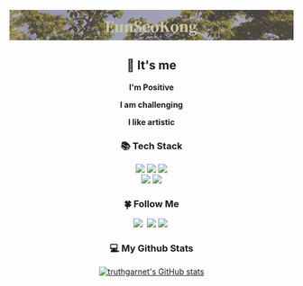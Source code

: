 ![I am Back-End Programmer](https://github.com/truthgarnet/truthgarnet/blob/main/banner.png)

<h2 align="center">🌱 It's me</h3>

<p align="center"><b>I'm Positive</b></p>
<p align="center"><b>I am challenging</b></p>
<p align="center"><b>I like artistic</b></p>


<h3 align="center">📚 Tech Stack</h3>
<p align="center">
  <img src="https://img.shields.io/badge/SpringBoot-6CB33F?style=flat-square-&logo=Spring&logoColor=white"/> <img src="https://img.shields.io/badge/Java-007396?style=flat-square-&logo=Java&logoColor=white"/>
  <img src="https://img.shields.io/badge/Mysql-E5BA1F?style=flat-square-&logo=Mysql&logoColor=white"/>
  <br>
  <img src="https://img.shields.io/badge/Css-1572B6?style=flat-square-&logo=CSS3&logoColor=white"/>
  <img src="https://img.shields.io/badge/Python-3766AB?style=flat-square&logo=Python&logoColor=white"/>
<p>
  
  <h3 align="center">🍀 Follow Me</h3>
<p align="center">
  <a href="https://velog.io/@truthgarnet"><img src="https://img.shields.io/badge/Tech%20Blog-11B48A?style=flat-square&logo=Vimeo&logoColor=white&link=https://velog.io/@truthgarnet"/></a>&nbsp
  <a href="mailto:dmstj105@gmail.com"><img src="https://img.shields.io/badge/Gmail-d14836?style=flat-square&logo=Gmail&logoColor=white&link=dmstj105@gmail.com"/></a>
  <a href="https://truthgarnet.tistory.com/"><img src="https://img.shields.io/badge/%20Blog-11B48A?style=flat-square&logo=red&logoColor=white&color=red&link=https://truthgarnet.tistory.com/"/></a>&nbsp
</p>

<h3 align="center">💻 My Github Stats </h3>
<div align="center">

[![truthgarnet's GitHub stats](https://github-readme-stats.vercel.app/api?username=truthgarnet&hide_title=true&show_icons=true&include_all_commits=true&disable_animations=true&theme=vue)](https://github.com/anuraghazra/github-readme-stats)
</div>
